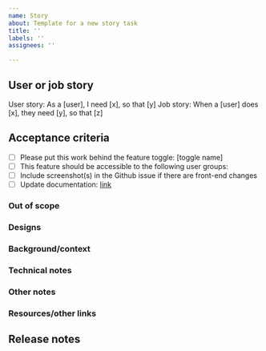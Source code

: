 ```yaml
---
name: Story
about: Template for a new story task
title: ''
labels: ''
assignees: ''

---
```


<!-- The goal of this template is to be a tool to communicate the requirements for a story related task.  It is not intended as a mandate, adapt as needed. -->
## User or job story
User story: As a [user], I need [x], so that [y]
Job story: When a [user] does [x], they need [y], so that [z]

## Acceptance criteria
- [ ] Please put this work behind the feature toggle: [toggle name]
- [ ] This feature should be accessible to the following user groups:
- [ ] Include screenshot(s) in the Github issue if there are front-end changes
- [ ] Update documentation: [link](http://link)

<!-- The following sections can be deleted if they are not needed -->

### Out of scope
<!-- Clarify what is out of scope if the designs include more or there are many tickets for this chunk of work -->


### Designs
<!-- Include screenshots or links to designs if applicable. -->


### Background/context
<!-- Include as needed, especially for issues that aren't part of epics. Include a value statement - why is this feature being developed? -->


### Technical notes
<!-- Include notes that might help an engineer get started on this more quickly, or potential pitfalls to watch out for. -->


### Other notes


### Resources/other links
<!-- E.g. links to other issues, PRs, Sentry alerts, or Slack threads, or external service requests. -->

## Release notes
<!-- Write what should be included in release notes, updated when the story is built, before it's deployed. -->
